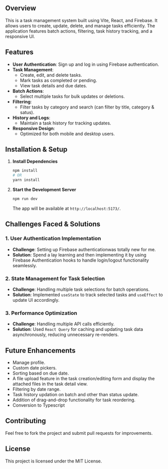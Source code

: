 ## Overview
This is a task management system built using Vite, React, and Firebase. It allows users to create, update, delete, and manage tasks efficiently. The application features batch actions, filtering, task history tracking, and a responsive UI.

## Features
- **User Authentication**: Sign up and log in using Firebase authentication.
- **Task Management**:
  - Create, edit, and delete tasks.
  - Mark tasks as completed or pending.
  - View task details and due dates.
- **Batch Actions**:
  - Select multiple tasks for bulk updates or deletions.
- **Filtering**:
  - Filter tasks by category and search (can filter by title, category & satus).
- **History and Logs**:
  - Maintain a task history for tracking updates.
- **Responsive Design**:
  - Optimized for both mobile and desktop users.

## Installation & Setup
1. **Install Dependencies**
   ```sh
   npm install
   # OR
   yarn install
   ```
2. **Start the Development Server**
   ```sh
   npm run dev
   ```
   The app will be available at `http://localhost:5173/`.

## Challenges Faced & Solutions
### 1. **User Authentication Implementation**
   - **Challenge**: Setting up Firebase authenticationwas totally new for me.
   - **Solution**: Spend a lay learning and then implementing it by using Firebase Authentication hooks to handle login/logout functionality seamlessly.

### 2. **State Management for Task Selection**
   - **Challenge**: Handling multiple task selections for batch operations.
   - **Solution**: Implemented `useState` to track selected tasks and `useEffect` to update UI accordingly.

### 3. **Performance Optimization**
   - **Challenge**: Handling multiple API calls efficiently.
   - **Solution**: Used `React Query` for caching and updating task data asynchronously, reducing unnecessary re-renders.

## Future Enhancements
- Manage profile.
- Custom date pickers.
- Sorting based on due date.
- A file upload feature in the task creation/editing form and display the attached files in the task detail view.
- Filtering by date range.
- Task history updation on batch and other than status update.
- Addition of drag-and-drop functionality for task reordering.
- Conversion to Typescript

## Contributing
Feel free to fork the project and submit pull requests for improvements.

## License
This project is licensed under the MIT License.

